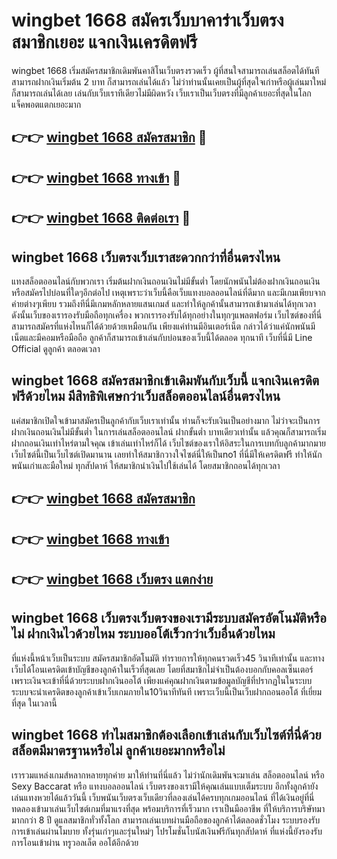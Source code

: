 # wingbet 1668 สมัครเว็บบาคาร่าเว็บตรง สมาชิกเยอะ แจกเงินเครดิตฟรี

wingbet 1668 เริ่มสมัครสมาชิกเดิมพันคาสิโนเว็บตรงรวดเร็ว ผู้ที่สนใจสามารถเล่นสล็อตได้ทันทีสามารถฝากเงินเริ่มต้น 2 บาท ก็สามารถเล่นได้แล้ว ไม่ว่าท่านนั้นเคยเป็นผู้ที่สุดใจเก่าหรือผู้เล่นมาใหม่ ก็สามารถเล่นได้เลย เล่นกับเว็บเราทีเดียวไม่มีผิดหวัง เว็บเราเป็นเว็บตรงที่มีลูกค้าเยอะที่สุดในโลก แจ็คพอตแตกเยอะมาก

## 👉👉 [wingbet 1668 สมัครสมาชิก](https://bit.ly/3Ckzg5n) 🎰
## 👉👉 [wingbet 1668 ทางเข้า](https://bit.ly/3Ckzg5n) 🎰
## 👉👉 [wingbet 1668 ติดต่อเรา](https://bit.ly/3Ckzg5n) 🎰

## wingbet 1668 เว็บตรงเว็บเราสะดวกกว่าที่อื่นตรงไหน
แทงสล็อตออนไลน์กับพวกเรา เริ่มต้นฝากเงินถอนเงินไม่มีขั้นต่ำ โดยนักพนันไม่ต้องฝากเงินถอนเงินหรือสมัครไปบ่อนที่ใดๆอีกต่อไป เหตุเพราะว่าเว็บนี้คือเว็บแทงบอลออนไลน์ที่ดีมาก และมีเกมเพียบจากค่ายต่างๆเพียบ รวมถึงทีนี่มีเกมหลักหลายแสนเกมส์ และทำให้ลูกค้านั้นสามารถเข้ามาเล่นได้ทุกเวลา ดังนั้นเว็บของเรารองรับมือถือทุกเครื่อง พวกเรารองรับได้ทุกอย่างในทุกๆแพลตฟอร์ม เว็บไซต์ของที่นี่สามารถสมัครที่แห่งไหนก็ได้ด้วยด้วยเหมือนกัน เพียงแค่ท่านมีอินเตอร์เน็ต กล่าวได้ว่าแค่นักพนันมีเน็ตและมีคอมหรือมือถือ ลูกค้าก็สามารถเข้าเล่นกับบ่อนของเว็บนี้ได้ตลอด ทุกนาที เว็บที่นี่มี Line Official ดูลูกค้า ตลอดเวลา

## wingbet 1668 สมัครสมาชิกเข้าเดิมพันกับเว็บนี้ แจกเงินเครดิตฟรีด้วยไหม มีสิทธิพิเศษกว่าเว็บสล็อตออนไลน์อื่นตรงไหน
แค่สมาชิกเปิดใจเข้ามาสมัครเป็นลูกค้ากับเว็บเราเท่านั้น ท่านก็จะรับเงินเป็นอย่างมาก ไม่ว่าจะเป็นการฝากเงินถอนเงินไม่มีขั้นต่ำ ในการเล่นสล็อตออนไลน์ ฝากขั้นต่ำ บาทเดียวเท่านั้น แล้วคุณก็สามารถเริ่มฝากถอนเงินเท่าไหร่ตามใจคุณ เข้าเล่นเท่าไหร่ก็ได้ เว็บไซต์ของเราให้อิสระในการเบทกับลูกค้ามากมาย เว็บไซต์นี้เป็นเว็บไซต์เปิดมานาน เลยทำให้สมาชิกวางใจไซต์นี่ให้เป็นno1 ที่นี่มีให้เครดิตฟรี ทำให้นักพนันเก่าและมือใหม่ ทุกสัปดาห์ ให้สมาชิกนำเงินไปใช้เล่นได้ โดยสมาชิกถอนได้ทุกเวลา

## 👉👉 [wingbet 1668 สมัครสมาชิก](https://bit.ly/3Ckzg5n)
## 👉👉 [wingbet 1668 ทางเข้า](https://bit.ly/3Ckzg5n)
## 👉👉 [wingbet 1668 เว็บตรง แตกง่าย](https://bit.ly/3Ckzg5n)

## wingbet 1668 เว็บตรงเว็บตรงของเรามีระบบสมัครอัตโนมัติหรือไม่ ฝากเงินไวด้วยไหม ระบบออโต้เร็วกว่าเว็บอื่นด้วยไหม
ที่แห่งนี้หน้าเว็บเป็นระบบ สมัครสมาชิกอัตโนมัติ ทำรายการให้ทุกคนรวดเร็ว45 วินาทีเท่านั้น และทางเว็บได้โอนเครดิตเข้าบัญชีของลูกค้าในเร็วที่สุดเลย โดยที่สมาชิกไม่จำเป็นต้องบอกกับคอลเซ็นเตอร์ เพราะเงินจะเข้าที่นี่ด้วยระบบฝากเงินออโต้ เพียงแค่คุณฝากเงินตามข้อมูลบัญชีที่ปรากฏในในระบบ ระบบจะนำเครดิตของลูกค้าเข้าเว็บเกมภายใน10วินาทีทันที เพราะเว็บนี้เป็นเว็บฝากถอนออโต้ ที่เยี่ยมที่สุด ในเวลานี้

## wingbet 1668 ทำไมสมาชิกต้องเลือกเข้าเล่นกับเว็บไซต์ที่นี่ด้วย สล็อตมีมาตรฐานหรือไม่ ลูกค้าเยอะมากหรือไม่
เรารวมแหล่งเกมส์หลากหลายทุกค่าย มาให้ท่านที่นี่แล้ว ไม่ว่านักเดิมพันจะมาเล่น สล็อตออนไลน์ หรือ Sexy Baccarat หรือ แทงบอลออนไลน์ เว็บตรงของเรามีให้คุณเล่นแบบเต็มระบบ อีกทั้งลูกค้ายังเล่นแทงหวยได้แล้ววันนี้ เว็บพนันเว็บตรงเว็บเดียวที่ลองเล่นได้ครบทุกเกมออนไลน์ ที่ได้เงินอยู่ที่นี่ ทดลองเข้ามาเล่นเว็บไซต์เกมที่มาแรงที่สุด พร้อมบริการที่เร็วมาก เราเป็นมืออาชีพ ที่ให้บริการบริษัทมามากกว่า 8 ปี ดูแลสมาชิกทั่วทั้งโลก สามารถเล่นเบทผ่านมือถือของลูกค้าได้ตลอดชั่วโมง ระบบรองรับการเข้าเล่นผ่านโมบาย ทั้งรุ่นเก่าๆและรุ่นใหม่ๆ โปรโมชั่นโบนัสเงินฟรีกันทุกสัปดาห์ ที่แห่งนี้ยังรองรับการโอนเข้าผ่าน ทรูวอลเล็ต ออโต้อีกด้วย
